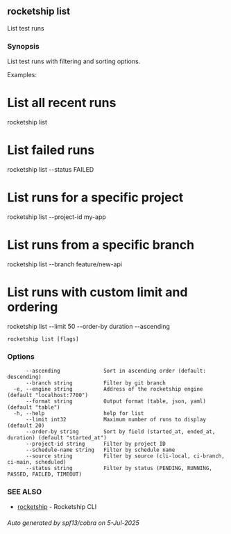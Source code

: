 ## rocketship list

List test runs

### Synopsis

List test runs with filtering and sorting options.

Examples:
  # List all recent runs
  rocketship list

  # List failed runs
  rocketship list --status FAILED

  # List runs for a specific project
  rocketship list --project-id my-app

  # List runs from a specific branch
  rocketship list --branch feature/new-api

  # List runs with custom limit and ordering
  rocketship list --limit 50 --order-by duration --ascending

```
rocketship list [flags]
```

### Options

```
      --ascending              Sort in ascending order (default: descending)
      --branch string          Filter by git branch
  -e, --engine string          Address of the rocketship engine (default "localhost:7700")
      --format string          Output format (table, json, yaml) (default "table")
  -h, --help                   help for list
      --limit int32            Maximum number of runs to display (default 20)
      --order-by string        Sort by field (started_at, ended_at, duration) (default "started_at")
      --project-id string      Filter by project ID
      --schedule-name string   Filter by schedule name
      --source string          Filter by source (cli-local, ci-branch, ci-main, scheduled)
      --status string          Filter by status (PENDING, RUNNING, PASSED, FAILED, TIMEOUT)
```

### SEE ALSO

* [rocketship](rocketship.md)	 - Rocketship CLI

###### Auto generated by spf13/cobra on 5-Jul-2025
